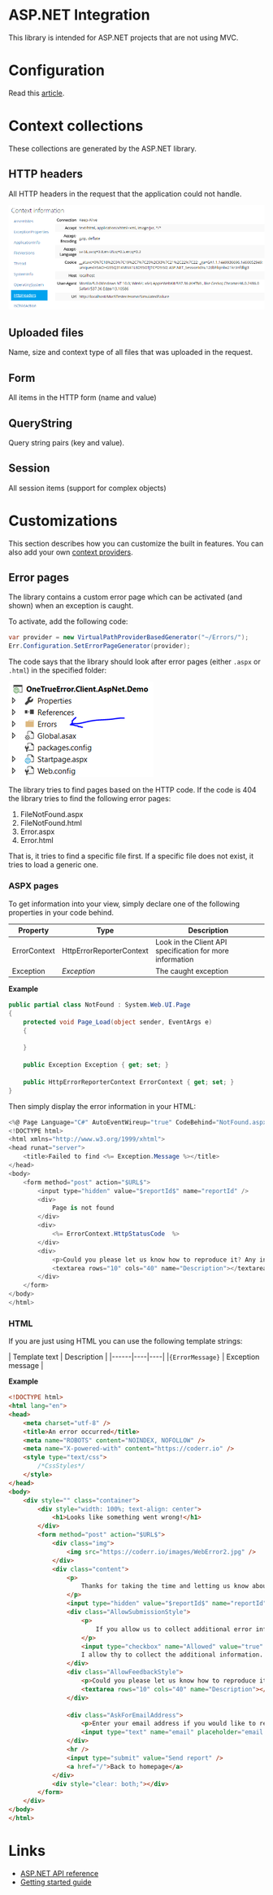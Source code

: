 ASP.NET Integration
======================

This library is intended for ASP.NET projects that are not using MVC.

# Configuration

Read this [article](install.md).

# Context collections

These collections are generated by the ASP.NET library.

## HTTP headers

All HTTP headers in the request that the application could not handle.

![](httpheaders.png)

## Uploaded files

Name, size and context type of all files that was uploaded in the request.

## Form

All items in the HTTP form (name and value)

## QueryString

Query string pairs (key and value).

## Session

All session items (support for complex objects)

# Customizations

This section describes how you can customize the built in features. You can also add your own [context providers](../../extending/contextprovider.md).

## Error pages

The library contains a custom error page which can be activated (and shown) when an exception is caught. 

To activate, add the following code:

```csharp
var provider = new VirtualPathProviderBasedGenerator("~/Errors/");
Err.Configuration.SetErrorPageGenerator(provider);
```

The code says that the library should look after error pages (either `.aspx` or  `.html`) in the specified folder:

![](error-folder.png)

The library tries to find pages based on the HTTP code. If the code is 404 the library tries to find the following error pages:

1. FileNotFound.aspx
2. FileNotFound.html
3. Error.aspx
4. Error.html

That is, it tries to find a specific file first. If a specific file does not exist, it tries to load a generic one.

### ASPX pages

To get information into your view, simply declare one of the following properties in your code behind.

| Property | Type | Description |
|------|----|----|
|ErrorContext | HttpErrorReporterContext | Look in the Client API specification for more information |
|Exception | *Exception* | The caught exception |

**Example**

```csharp
public partial class NotFound : System.Web.UI.Page
{
	protected void Page_Load(object sender, EventArgs e)
	{

	}

	public Exception Exception { get; set; }

	public HttpErrorReporterContext ErrorContext { get; set; }
}
```

Then simply display the error information in your HTML:

```csharp
<%@ Page Language="C#" AutoEventWireup="true" CodeBehind="NotFound.aspx.cs" Inherits="Coderr.Client.AspNet.Demo.Errors.NotFound" %>
<!DOCTYPE html>
<html xmlns="http://www.w3.org/1999/xhtml">
<head runat="server">
    <title>Failed to find <%= Exception.Message %></title>
</head>
<body>
	<form method="post" action="$URL$">
		<input type="hidden" value="$reportId$" name="reportId" />
        <div>
            Page is not found
        </div>
        <div>
            <%= ErrorContext.HttpStatusCode  %>
        </div>
		<div>
			<p>Could you please let us know how to reproduce it? Any information you	 give us will help us solve it faster.</p>
			<textarea rows="10" cols="40" name="Description"></textarea>
		</div>
    </form>
</body>
</html>
```

### HTML

If you are just using HTML you can use the following template strings:

| Template text | Description |
|------|----|----|
|`{ErrorMessage}` | Exception message |

**Example**

```html
<!DOCTYPE html>
<html lang="en">
<head>
    <meta charset="utf-8" />
    <title>An error occurred</title>
    <meta name="ROBOTS" content="NOINDEX, NOFOLLOW" />
    <meta name="X-powered-with" content="https://coderr.io" />
    <style type="text/css">
        /*CssStyles*/
    </style>
</head>
<body>
    <div style="" class="container">
        <div style="width: 100%; text-align: center">
            <h1>Looks like something went wrong!</h1>
        </div>
        <form method="post" action="$URL$">
            <div class="img">
                <img src="https://coderr.io/images/WebError2.jpg" />
            </div>
            <div class="content">
                <p>
                    Thanks for taking the time and letting us know about the issue.
                </p>
                <input type="hidden" value="$reportId$" name="reportId" />
                <div class="AllowSubmissionStyle">
                    <p>
                        If you allow us to collect additional error information we'll be able to analyze this error much faster.
                    </p>
                    <input type="checkbox" name="Allowed" value="true" checked="$AllowReportUploading$" />
                    I allow thy to collect the additional information.
                </div>
                <div class="AllowFeedbackStyle">
                    <p>Could you please let us know how to reproduce it? Any information you give us will help us solve it faster.</p>
                    <textarea rows="10" cols="40" name="Description"></textarea>
                </div>

                <div class="AskForEmailAddress">
                    <p>Enter your email address if you would like to receive status updates about this error.</p>
                    <input type="text" name="email" placeholder="email address" />
                </div>
                <hr />
                <input type="submit" value="Send report" />
                <a href="/">Back to homepage</a>
            </div>
            <div style="clear: both;"></div>
        </form>
    </div>
</body>
</html>
```

# Links

* [ASP.NET API reference](https://coderr.io/docs/api/client/aspnet/)
* [Getting started guide](../../gettingstarted.md)
